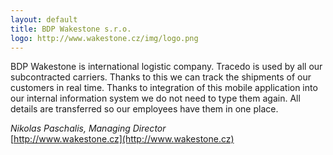 ```yaml
---
layout: default
title: BDP Wakestone s.r.o.
logo: http://www.wakestone.cz/img/logo.png
---
```


BDP Wakestone is international logistic company. Tracedo is used by all our subcontracted carriers. Thanks to this we can track the shipments of our customers in real time. Thanks to integration of this mobile application into our internal information system we do not need to type them again. All details are transferred so our employees have them in one place.

*Nikolas Paschalis, Managing Director*
<br/>[http://www.wakestone.cz](http://www.wakestone.cz)
